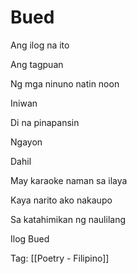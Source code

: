 # Bued

Ang ilog na ito

Ang tagpuan

Ng mga ninuno natin noon

Iniwan

Di na pinapansin

Ngayon

Dahil

May karaoke naman sa ilaya

Kaya narito ako nakaupo

Sa katahimikan ng naulilang

Ilog Bued

Tag: [[Poetry - Filipino]]


